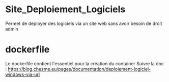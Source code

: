 # Site_Deploiement_Logiciels
Permet de deployer des logiciels via un site web sans avoir besoin de droit admin

# dockerfile
Le dockerfile contient l'essentiel pour la création du container
Suivre la doc : https://blog.chezme.eu/pages/documentation/deploiement-logiciel-windows-via-url

